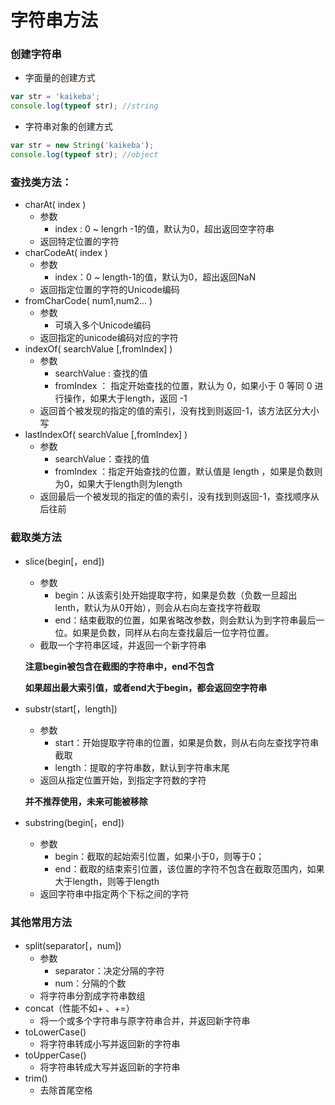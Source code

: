 # 字符串方法

### 创建字符串

- 字面量的创建方式

```javascript
var str = 'kaikeba';
console.log(typeof str); //string
```

- 字符串对象的创建方式

```javascript
var str = new String('kaikeba');
console.log(typeof str); //object
```



### 查找类方法：

- charAt( index )
  - 参数
    - index : 0 ~ lengrh -1的值，默认为0，超出返回空字符串
  - 返回特定位置的字符
- charCodeAt( index )
  - 参数
    - index：0 ~ length-1的值，默认为0，超出返回NaN
  - 返回指定位置的字符的Unicode编码
- fromCharCode( num1,num2... )
  - 参数
    - 可填入多个Unicode编码
  - 返回指定的unicode编码对应的字符
- indexOf( searchValue [,fromIndex] )
  - 参数
    - searchValue : 查找的值
    - fromIndex ： 指定开始查找的位置，默认为 0，如果小于 0 等同 0 进行操作，如果大于length，返回 -1
  - 返回首个被发现的指定的值的索引，没有找到则返回-1，该方法区分大小写
- lastIndexOf( searchValue [,fromIndex] )
  - 参数
    - searchValue：查找的值
    - fromIndex ：指定开始查找的位置，默认值是 length ，如果是负数则为0，如果大于length则为length
  - 返回最后一个被发现的指定的值的索引，没有找到则返回-1，查找顺序从后往前



### 截取类方法

- slice(begin[，end])

  - 参数
    - begin：从该索引处开始提取字符，如果是负数（负数一旦超出lenth，默认为从0开始），则会从右向左查找字符截取
    - end：结束截取的位置，如果省略改参数，则会默认为到字符串最后一位。如果是负数，同样从右向左查找最后一位字符位置。
  - 截取一个字符串区域，并返回一个新字符串

  **注意begin被包含在截图的字符串中，end不包含**

  **如果超出最大索引值，或者end大于begin，都会返回空字符串**



- substr(start[，length])

  - 参数
    - start：开始提取字符串的位置，如果是负数，则从右向左查找字符串截取
    - length：提取的字符串数，默认到字符串末尾
  - 返回从指定位置开始，到指定字符数的字符

  **并不推荐使用，未来可能被移除**

  

- substring(begin[，end])

  - 参数
    - begin：截取的起始索引位置，如果小于0，则等于0；
    - end：截取的结束索引位置，该位置的字符不包含在截取范围内，如果大于length，则等于length
  - 返回字符串中指定两个下标之间的字符

  

### 其他常用方法

- split(separator[，num])
  - 参数
    - separator：决定分隔的字符
    - num：分隔的个数
  - 将字符串分割成字符串数组
- concat（性能不如+ 、+=）
  - 将一个或多个字符串与原字符串合并，并返回新字符串
- toLowerCase()
  - 将字符串转成小写并返回新的字符串
- toUpperCase()
  - 将字符串转成大写并返回新的字符串
- trim()
  - 去除首尾空格























